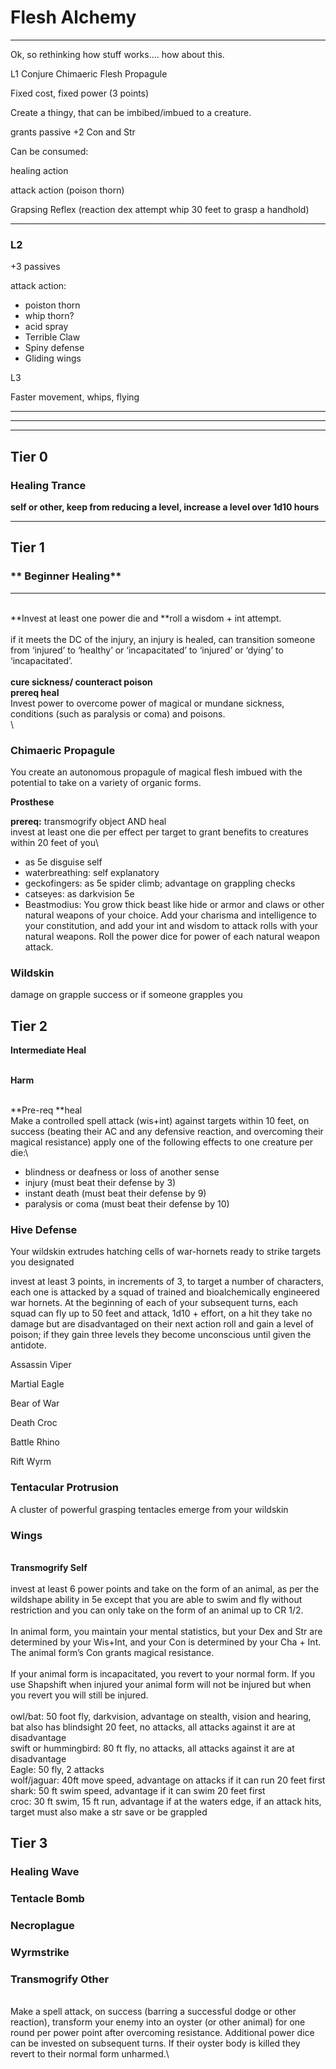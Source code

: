 # Flesh Alchemy

****

Ok, so rethinking how stuff works…. how about this. 



L1 Conjure Chimaeric Flesh Propagule

Fixed cost, fixed power (3 points)

Create a thingy, that can be imbibed/imbued to a creature.

grants passive +2 Con and Str

Can be consumed:

healing action

attack action (poison thorn)

Grapsing Reflex (reaction dex attempt whip 30 feet to grasp a handhold)

****

### **L2**

\+3 passives

attack action:

* poiston thorn
* whip thorn?
* acid spray
* Terrible Claw 
* Spiny defense
* Gliding wings



L3

Faster movement, whips, flying

****

****

****

## **Tier 0**

### **Healing Trance**

**self or other, keep from reducing a level, increase a level over 1d10 hours**

****

## **Tier 1**

### ** Beginner Healing**

****

\
**Invest at least one power die and **roll a wisdom + int attempt.\
\
if it meets the DC of the injury, an injury is healed, can transition someone from ‘injured’ to ‘healthy’ or ‘incapacitated’ to ‘injured’ or ‘dying’ to ‘incapacitated’.\
\
**cure sickness/ counteract poison**\
**prereq heal**\
Invest power to overcome power of magical or mundane sickness, conditions (such as paralysis or coma) and poisons.\
\




### Chimaeric Propagule

You create an autonomous propagule of magical flesh imbued with the potential to take on a variety of organic forms.













**Prosthese**

**prereq:** transmogrify object AND heal\
invest at least one die per effect per target to grant benefits to creatures within 20 feet of you\


* as 5e disguise self
* waterbreathing: self explanatory
* geckofingers: as 5e spider climb; advantage on grappling checks
* catseyes: as darkvision 5e
* Beastmodius: You grow thick beast like hide or armor and claws or other natural weapons of your choice. Add your charisma and intelligence to your constitution, and add your int and wisdom to attack rolls with your natural weapons. Roll the power dice for power of each natural weapon attack.

### Wildskin

damage on grapple success or if someone grapples you



## Tier 2

**Intermediate Heal**

\
**Harm**

\
**Pre-req **heal\
Make a controlled spell attack (wis+int) against targets within 10 feet, on success (beating their AC and any defensive reaction, and overcoming their magical resistance) apply one of the following effects to one creature per die:\


* blindness or deafness or loss of another sense
* injury (must beat their defense by 3)
* instant death (must beat their defense by 9)
* paralysis or coma (must beat their defense by 10)



### **Hive Defense**

Your wildskin extrudes hatching cells of war-hornets ready to strike targets you designated

invest at least 3 points, in increments of 3, to target a number of characters, each one is attacked by a squad of trained and bioalchemically engineered war hornets. At the beginning of each of your subsequent turns, each squad can fly up to 50 feet and attack, 1d10 + effort, on a hit they take no damage but are disadvantaged on their next action roll and gain a level of poison; if they gain three levels they become unconscious until given the antidote.



Assassin Viper

Martial Eagle

Bear of War

Death Croc

Battle Rhino

Rift Wyrm





###    Tentacular Protrusion

A cluster of powerful grasping tentacles emerge from your wildskin



### Wings



\
**Transmogrify Self**\
\
invest at least 6 power points and take on the form of an animal, as per the wildshape ability in 5e except that you are able to swim and fly without restriction and you can only take on the form of an animal up to CR 1/2.\
\
In animal form, you maintain your mental statistics, but your Dex and Str are determined by your Wis+Int, and your Con is determined by your Cha + Int. The animal form’s Con grants magical resistance.\
\
If your animal form is incapacitated, you revert to your normal form. If you use Shapshift when injured your animal form will not be injured but when you revert you will still be injured.\
\
owl/bat: 50 foot fly, darkvision, advantage on stealth, vision and hearing, bat also has blindsight 20 feet, no attacks, all attacks against it are at disadvantage\
swift or hummingbird: 80 ft fly, no attacks, all attacks against it are at disadvantage\
Eagle: 50 fly, 2 attacks\
wolf/jaguar: 40ft move speed, advantage on attacks if it can run 20 feet first\
shark: 50 ft swim speed, advantage if it can swim 20 feet first\
croc: 30 ft swim, 15 ft run, advantage if at the waters edge, if an attack hits, target must also make a str save or be grappled



###

## Tier 3

### **Healing Wave**

### **Tentacle Bomb**

### Necroplague

### **Wyrmstrike**

### **Transmogrify Other**

\
Make a spell attack, on success (barring a successful dodge or other reaction), transform your enemy into an oyster (or other animal) for one round per power point after overcoming resistance. Additional power dice can be invested on subsequent turns. If their oyster body is killed they revert to their normal form unharmed.\

